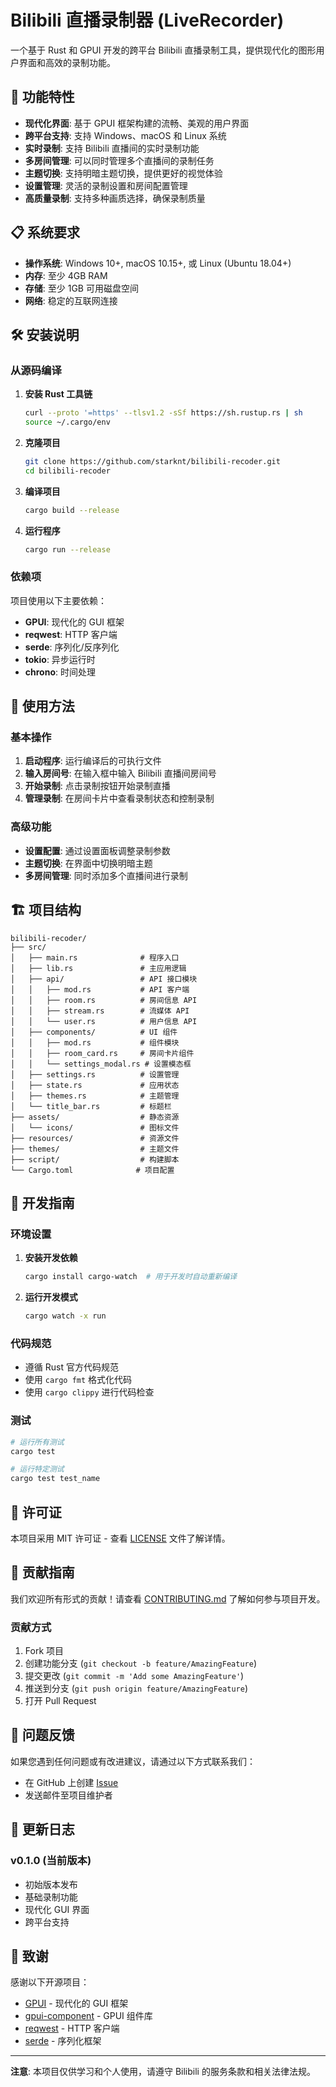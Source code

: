 # Bilibili 直播录制器 (LiveRecorder)

一个基于 Rust 和 GPUI 开发的跨平台 Bilibili 直播录制工具，提供现代化的图形用户界面和高效的录制功能。

## 🚀 功能特性

- **现代化界面**: 基于 GPUI 框架构建的流畅、美观的用户界面
- **跨平台支持**: 支持 Windows、macOS 和 Linux 系统
- **实时录制**: 支持 Bilibili 直播间的实时录制功能
- **多房间管理**: 可以同时管理多个直播间的录制任务
- **主题切换**: 支持明暗主题切换，提供更好的视觉体验
- **设置管理**: 灵活的录制设置和房间配置管理
- **高质量录制**: 支持多种画质选择，确保录制质量

## 📋 系统要求

- **操作系统**: Windows 10+, macOS 10.15+, 或 Linux (Ubuntu 18.04+)
- **内存**: 至少 4GB RAM
- **存储**: 至少 1GB 可用磁盘空间
- **网络**: 稳定的互联网连接

## 🛠️ 安装说明

### 从源码编译

1. **安装 Rust 工具链**
   ```bash
   curl --proto '=https' --tlsv1.2 -sSf https://sh.rustup.rs | sh
   source ~/.cargo/env
   ```

2. **克隆项目**
   ```bash
   git clone https://github.com/starknt/bilibili-recoder.git
   cd bilibili-recoder
   ```

3. **编译项目**
   ```bash
   cargo build --release
   ```

4. **运行程序**
   ```bash
   cargo run --release
   ```

### 依赖项

项目使用以下主要依赖：

- **GPUI**: 现代化的 GUI 框架
- **reqwest**: HTTP 客户端
- **serde**: 序列化/反序列化
- **tokio**: 异步运行时
- **chrono**: 时间处理

## 🎯 使用方法

### 基本操作

1. **启动程序**: 运行编译后的可执行文件
2. **输入房间号**: 在输入框中输入 Bilibili 直播间房间号
3. **开始录制**: 点击录制按钮开始录制直播
4. **管理录制**: 在房间卡片中查看录制状态和控制录制

### 高级功能

- **设置配置**: 通过设置面板调整录制参数
- **主题切换**: 在界面中切换明暗主题
- **多房间管理**: 同时添加多个直播间进行录制

## 🏗️ 项目结构

```
bilibili-recoder/
├── src/
│   ├── main.rs              # 程序入口
│   ├── lib.rs               # 主应用逻辑
│   ├── api/                 # API 接口模块
│   │   ├── mod.rs           # API 客户端
│   │   ├── room.rs          # 房间信息 API
│   │   ├── stream.rs        # 流媒体 API
│   │   └── user.rs          # 用户信息 API
│   ├── components/          # UI 组件
│   │   ├── mod.rs           # 组件模块
│   │   ├── room_card.rs     # 房间卡片组件
│   │   └── settings_modal.rs # 设置模态框
│   ├── settings.rs          # 设置管理
│   ├── state.rs             # 应用状态
│   ├── themes.rs            # 主题管理
│   └── title_bar.rs         # 标题栏
├── assets/                  # 静态资源
│   └── icons/               # 图标文件
├── resources/               # 资源文件
├── themes/                  # 主题文件
├── script/                  # 构建脚本
└── Cargo.toml              # 项目配置
```

## 🔧 开发指南

### 环境设置

1. **安装开发依赖**
   ```bash
   cargo install cargo-watch  # 用于开发时自动重新编译
   ```

2. **运行开发模式**
   ```bash
   cargo watch -x run
   ```

### 代码规范

- 遵循 Rust 官方代码规范
- 使用 `cargo fmt` 格式化代码
- 使用 `cargo clippy` 进行代码检查

### 测试

```bash
# 运行所有测试
cargo test

# 运行特定测试
cargo test test_name
```

## 📝 许可证

本项目采用 MIT 许可证 - 查看 [LICENSE](LICENSE) 文件了解详情。

## 🤝 贡献指南

我们欢迎所有形式的贡献！请查看 [CONTRIBUTING.md](CONTRIBUTING.md) 了解如何参与项目开发。

### 贡献方式

1. Fork 项目
2. 创建功能分支 (`git checkout -b feature/AmazingFeature`)
3. 提交更改 (`git commit -m 'Add some AmazingFeature'`)
4. 推送到分支 (`git push origin feature/AmazingFeature`)
5. 打开 Pull Request

## 🐛 问题反馈

如果您遇到任何问题或有改进建议，请通过以下方式联系我们：

- 在 GitHub 上创建 [Issue](https://github.com/your-username/bilibili-recoder/issues)
- 发送邮件至项目维护者

## 📄 更新日志

### v0.1.0 (当前版本)
- 初始版本发布
- 基础录制功能
- 现代化 GUI 界面
- 跨平台支持

## 🙏 致谢

感谢以下开源项目：

- [GPUI](https://github.com/zed-industries/zed) - 现代化的 GUI 框架
- [gpui-component](https://github.com/longbridge/gpui-component) - GPUI 组件库
- [reqwest](https://github.com/seanmonstar/reqwest) - HTTP 客户端
- [serde](https://github.com/serde-rs/serde) - 序列化框架

---

**注意**: 本项目仅供学习和个人使用，请遵守 Bilibili 的服务条款和相关法律法规。
